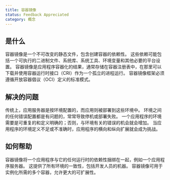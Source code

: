```yaml
---
title: 容器镜像
status: Feedback Appreciated
category: 概念
---
```


## 是什么

容器镜像是一个不可改变的静态文件，包含创建容器的依赖性。
这些依赖可能包括一个可执行的二进制文件、系统库、系统工具、环境变量和其他必要的平台设置。
容器镜像是应用程序容器化的结果，通常存储在容器注册表中，在那里可以下载并使用容器运行时接口（CRI）作为一个孤立的进程运行。
容器镜像框架必须遵循开放容器倡议（OCI）定义的标准模式。

## 解决的问题

传统上，应用服务器是按环境配置的，而应用则被部署到这些环境中。
环境之间的任何错误配置都是有问题的，常常导致停机或部署失败。
一个应用程序的环境需要是可重复的和定义明确的；否则，与环境有关的错误的机会就会增加。
当应用程序的环境定义不足或不准确时，应用程序的横向和纵向扩展就会成为挑战。

## 如何帮助

容器镜像将一个应用程序与它的任何运行时的依赖性捆绑在一起，例如一个应用程序服务器。
这提供了所有环境的一致性，包括开发人员的机器。
容器镜像可用于实例化所需的多个容器，允许更大的可扩展性。
